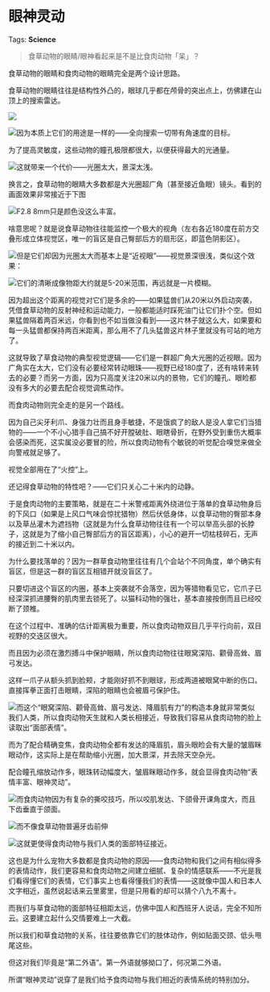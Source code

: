 # 眼神灵动

Tags: **Science**

> 食草动物的眼睛/眼神看起来是不是比食肉动物「呆」？



食草动物的眼睛和食肉动物的眼睛完全是两个设计思路。

食草动物的眼睛往往是结构性外凸的，眼球几乎都在颅骨的突出点上，仿佛建在山顶上的搜索雷达。

![](https://picx.zhimg.com/50/v2-d415184348088a58d56662242bcc276b_720w.jpg?source=2c26e567)  


![](https://picx.zhimg.com/50/v2-196f7538d0a99fccebf505afee6364d8_720w.jpg?source=2c26e567)因为本质上它们的用途是一样的——全向搜索一切带有角速度的目标。

为了提高灵敏度，这些动物的瞳孔极限都很大，以便获得最大的光通量。

![](https://picx.zhimg.com/50/v2-4f4b07b326be606df29d9e5e9d0db82d_720w.jpg?source=2c26e567)这就带来一个代价——光圈太大，景深太浅。

换言之，食草动物的眼睛大多数都是大光圈超广角（甚至接近鱼眼）镜头。看到的画面效果非常接近于下图

![](https://picx.zhimg.com/50/v2-5998dede56bae6ea9ab3bab1bcdc35c7_720w.jpg?source=2c26e567)F2.8 8mm只是颜色没这么丰富。

啥意思呢？就是说食草动物往往能监控一个极大的视角（左右各近180度在前方交叠形成立体视觉区，唯一的盲区是自己臀部后方的扇形区，即蓝色阴影区）。

![](https://picx.zhimg.com/50/v2-fa857cfd7dc0cd9b0fac769f88cef7f7_720w.jpg?source=2c26e567)但是它们却因为光圈太大而基本上是“近视眼”——视觉景深很浅，类似这个效果：

![](https://picx.zhimg.com/50/v2-b0a0c74bd8b0e798b5c7c8855f3ca7f8_720w.jpg?source=2c26e567)它们的清晰成像物距大约就是5-20米范围，再远就是一片模糊。

因为超出这个距离的视觉对它们是多余的——如果猛兽们从20米以外启动突袭，凭借食草动物的反射神经和运动能力，一般都能适时踩死油门让它们扑个空。但如果猛兽隔着两百米远，你看到也不如当做没看到——这片林子就这么大，如果要和每一头猛兽都保持两百米距离，那么用不了几头猛兽这片林子里就没有可站的地方了。

这就导致了草食动物的典型视觉逻辑——它们是一群超广角大光圈的近视眼。因为广角实在太大，它们没有必要经常转动眼珠——视野已经180度了，还有啥转来转去的必要？而另一方面，因为只高度关注20米以内的景物，它们的瞳孔、眼睑都没有多大的必要去配合视觉调焦动作。

而食肉动物则完全走的是另一个路线。

因为自己尖牙利爪、身强力壮而且身手敏捷，不是饿疯了的敌人是没人拿它们当猎物的——一个不小心猎手自己搞不好开膛破肚、眼瞎骨折，在野外受到重伤大概率会感染而死，这实属没必要冒的险，所以食肉动物有个敏锐的听觉配合嗅觉来做全向警戒就足够了。

视觉全部用在了“火控”上。

还记得食草动物的特性吧？——它们只关心二十米内的动静。

于是食肉动物的主要策略，就是在二十米警戒距离外绕进位于落单的食草动物身后的下风口（如果是上风口气味会惊扰猎物）然后伏低身体，以食草动物的臀部本身以及草丛灌木为遮挡物（这就是为什么食草动物往往有一个可以举高头部的长脖子，这就是为了缩小自己臀部后方的盲区距离），小心的避开一切枯枝碎石，无声的接近到二十米以内。

为什么要找落单的？因为一群草食动物里往往有几个会站个不同角度，单个确实有盲区，但是这一群的盲区互相错开就没盲区了。

只要切进这个盲区的内圈，基本上突袭就不会落空，因为等猎物看见它，它爪子已经深深抓进腰臀的肌肉里去锁死了。以猫科动物的强壮，基本直接按倒而且已经咬断了颈椎。

在这个过程中、准确的估计距离极为重要，所以食肉动物双目几乎平行向前，双目视野的交迭区很大。

而且因为必须在激烈搏斗中保护眼睛，所以食肉动物往往眼窝深陷、颧骨高耸、眉弓发达。

这样一爪子从额头抓到脸颊，才能刚好抓不到眼球，形成两道被眼窝中断的伤口。直接挥拳正面打击眼睛，深陷的眼睛也会被眉弓保护住。

![](https://picx.zhimg.com/50/v2-12092c8e2fe671b409a1e3f973b6cd04_720w.jpg?source=2c26e567)而这个“眼窝深陷、颧骨高耸、眉弓发达、降眉肌有力”的构造本身就非常类似我们人类，所以食肉动物天生就和人类长相接近，导致我们容易从食肉动物的脸上读取出“面部表情”。

而为了配合精确变焦，食肉动物全都有发达的降眉肌，眉头眼睑会有大量的皱眉眯眼动作，这实际上是在帮助缩小光圈，加大景深，并去除天空杂光。

配合瞳孔缩放动作多，眼珠转动幅度大，皱眉眯眼动作多，就会显得食肉动物“表情丰富、眼神灵动”。

![](https://picx.zhimg.com/50/v2-7f048f79355ac122dbacd68334ae9a68_720w.jpg?source=2c26e567)而食肉动物因为有复杂的撕咬技巧，所以咬肌发达、下颌骨开课角度大，而且下齿垂直于颌面。

![](https://picx.zhimg.com/50/v2-7edcd29dbafeac4f303540a0665590b0_720w.jpg?source=2c26e567)而不像食草动物普遍牙齿前伸

![](https://pic1.zhimg.com/50/v2-2ec3c6933277575b7ca6c1603f92dddf_720w.jpg?source=2c26e567)这就更使得食肉动物与我们人类的面部特征接近。

这也是为什么宠物大多数都是食肉动物的原因——食肉动物和我们之间有相似得多的表情动作，我们更容易和食肉动物之间建立细腻、复杂的情感联系——不光是我们看得懂它们的表情，它们事实上也看得懂我们的表情——这就像中国人和日本人文字相近，虽然说起话来云里雾里，但是只用看的却可以猜个八九不离十。

而我们与草食动物的面部特征相距太远，仿佛中国人和西班牙人说话，完全不知所云。这要建立起什么交情要难上一大截。

所以我们和草食动物的关系，往往要依靠它们的肢体动作，例如贴面交颈、低头甩尾这些。

但这对我们毕竟是“第二外语”。第一外语就够拗口了，何况第二外语。

所谓“眼神灵动”说穿了是我们给予食肉动物与我们相近的表情系统的特别加分。



